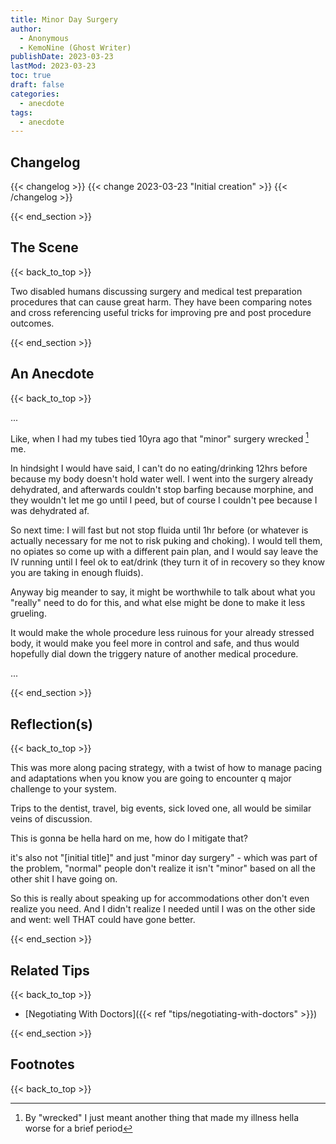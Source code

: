 ```yaml
---
title: Minor Day Surgery
author: 
  - Anonymous
  - KemoNine (Ghost Writer)
publishDate: 2023-03-23
lastMod: 2023-03-23
toc: true
draft: false
categories:
  - anecdote
tags:
  - anecdote
---
```


## Changelog
{{< changelog >}}
{{< change 2023-03-23 "Initial creation" >}}
{{< /changelog >}}

{{< end_section >}}

## The Scene
{{< back_to_top >}}

Two disabled humans discussing surgery and medical test preparation procedures that can cause great harm. They have been comparing notes and cross referencing useful tricks for improving pre and post procedure outcomes.

{{< end_section >}}

## An Anecdote
{{< back_to_top >}}

...

Like, when I had my tubes tied 10yra ago that "minor" surgery wrecked [^1] me.

In hindsight I would have said, I can't do no eating/drinking 12hrs before because my body doesn't hold water well. I went into the surgery already dehydrated, and afterwards couldn't stop barfing because morphine, and they wouldn't let me go until I peed, but of course I couldn't pee because I was dehydrated af.

So next time: I will fast but not stop fluida until 1hr before (or whatever is actually necessary for me not to risk puking and choking). I would tell them, no opiates so come up with a different pain plan, and I would say leave the IV running until I feel ok to eat/drink (they turn it of in recovery so they know you are taking in enough fluids).

Anyway big meander to say, it might be worthwhile to talk about what you "really" need to do for this, and what else might be done to make it less grueling.

It would make the whole procedure less ruinous for your already stressed body, it would make you feel more in control and safe, and thus would hopefully dial down the triggery nature of another medical procedure.

...

{{< end_section >}}

## Reflection(s)
{{< back_to_top >}}

This was more along pacing strategy, with a twist of how to manage pacing and adaptations when you know you are going to encounter q major challenge to your system.

Trips to the dentist, travel, big events, sick loved one, all would be similar veins of discussion.

This is gonna be hella hard on me, how do I mitigate that?

it's also not "[initial title]" and just "minor day surgery" - which was part of the problem, "normal" people don't realize it isn't "minor" based on all the other shit I have going on.

So this is really about speaking up for accommodations other don't even realize you need. And I didn't realize I needed until I was on the other side and went: well THAT could have gone better.

{{< end_section >}}

## Related Tips
{{< back_to_top >}}

- [Negotiating With Doctors]({{< ref "tips/negotiating-with-doctors" >}})

{{< end_section >}}

## Footnotes

[^1]: By "wrecked" I just meant another thing that made my illness hella worse for a brief period

{{< back_to_top >}}
